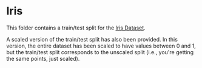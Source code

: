 # Iris

This folder contains a train/test split for the [Iris Dataset](https://archive.ics.uci.edu/ml/datasets/iris).

A scaled version of the train/test split has also been provided. In this version, the entire dataset has been scaled to have values between 0 and 1, but the train/test split corresponds to the unscaled split (i.e., you're getting the same points, just scaled).
